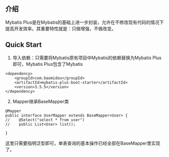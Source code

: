## 介绍

Mybatis Plus是在Mybatis的基础上进一步封装，允许在不修改现有代码的情况下提高开发效率。其重要特性就是：只做增强，不做改变。

## Quick Start

1. 导入依赖：只需要将Mybatis原有项目中Mybatis的依赖替换为Mybatis Plus即可，Mybatis Plus包含了Mybatis

```
<dependency>
    <groupId>com.baomidou</groupId>
    <artifactId>mybatis-plus-boot-starter</artifactId>
    <version>3.5.5</version>
</dependency>
```

2. Mapper继承BaseMapper类

```
@Mapper
public interface UserMapper extends BaseMapper<User> {
//    @Select("select * from user")
//    public List<User> list();

}
```

这里只需要指明泛型即可，单表查询的基本操作已经全部在BaseMapper里实现了。
